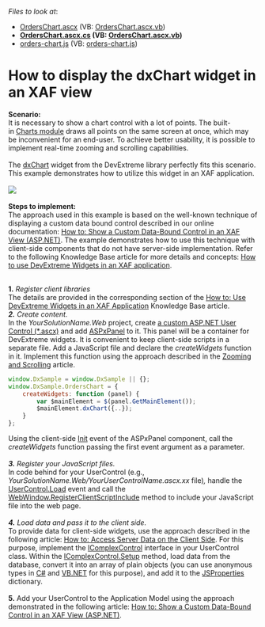 <!-- default file list -->
*Files to look at*:

* [OrdersChart.ascx](./CS/DxSample.Web/OrdersChart.ascx) (VB: [OrdersChart.ascx.vb](./VB/DxSample.Web/OrdersChart.ascx.vb))
* **[OrdersChart.ascx.cs](./CS/DxSample.Web/OrdersChart.ascx.cs) (VB: [OrdersChart.ascx.vb](./VB/DxSample.Web/OrdersChart.ascx.vb))**
* [orders-chart.js](./CS/DxSample.Web/Scripts/Controls/orders-chart.js) (VB: [orders-chart.js](./VB/DxSample.Web/Scripts/Controls/orders-chart.js))
<!-- default file list end -->
# How to display the dxChart widget in an XAF view


<p><strong>Scenario:</strong><br>It is necessary to show a chart control with a lot of points. The built-in <a href="https://documentation.devexpress.com/#eXpressAppFramework/CustomDocument113302">Charts module</a> draws all points on the same screen at once, which may be inconvenient for an end-user. To achieve better usability, it is possible to implement real-time zooming and scrolling capabilities.<br><br>The <a href="http://js.devexpress.com/Documentation/ApiReference/Data_Visualization_Widgets/dxChart/">dxChart</a> widget from the DevExtreme library perfectly fits this scenario. This example demonstrates how to utilize this widget in an XAF application.<br><br><img src="https://raw.githubusercontent.com/DevExpress-Examples/how-to-display-the-dxchart-widget-in-an-xaf-view-t381904/16.1.4+/media/8c96f11b-1ea3-11e6-80bf-00155d62480c.png"><br><br><strong>Steps to implement</strong><strong>:<br></strong>The approach used in this example is based on the well-known technique of displaying a custom data bound control described in our online documentation: <a href="https://documentation.devexpress.com/#eXpressAppFramework/CustomDocument114160">How to: Show a Custom Data-Bound Control in an XAF View (ASP.NET)</a>. The example demonstrates how to use this technique with client-side components that do not have server-side implementation. Refer to the following Knowledge Base article for more details and concepts: <a href="https://www.devexpress.com/Support/Center/p/T380965">How to use DevExtreme Widgets in an XAF application</a>.<strong><br></strong></p>
<p><br><strong>1.</strong> <em>Register client libraries </em><br>The details are provided in the corresponding section of the <a href="https://www.devexpress.com/Support/Center/p/T380965">How to: Use DevExtreme Widgets in an XAF Application</a> Knowledge Base article.<em><br><strong>2.</strong> Create content. <br></em>In the <em>YourSolutionName.Web</em> project, create <a href="https://msdn.microsoft.com/en-us/library/26db8ysc%28v=vs.85%29.aspx">a custom ASP.NET User Control (*.ascx)</a> and add <a href="https://documentation.devexpress.com/#AspNet/clsDevExpressWebASPxPaneltopic">ASPxPanel</a> to it. This panel will be a container for DevExtreme widgets. It is convenient to keep client-side scripts in a separate file. Add a JavaScript file and declare the <em>createWidgets </em>function in it. Implement this function using the approach described in the <a href="http://js.devexpress.com/Documentation/Guide/Data_Visualization/Charts/End-User_Interaction/#Zooming_and_Scrolling">Zooming and Scrolling</a> article.</p>


```js
window.DxSample = window.DxSample || {};
window.DxSample.OrdersChart = {
    createWidgets: function (panel) {
        var $mainElement = $(panel.GetMainElement());
		$mainElement.dxChart({..});
    }
};
```


<p>Using the client-side <a href="https://documentation.devexpress.com/#AspNet/DevExpressWebScriptsASPxClientControl_Inittopic">Init</a> event of the ASPxPanel component, call the <em>createWidgets </em>function passing the first event argument as a parameter. <br><br><em><strong>3.</strong> Register your JavaScript files. <br></em>In code behind for your UserControl (e.g., <em>YourSolutionName.Web/YourUserControlName.ascx.xx</em> file)<em>, </em>handle the <a href="https://msdn.microsoft.com/en-us/library/system.web.ui.control.load%28v=vs.100%29.aspx">UserControl.Load</a> event and call the <a href="https://documentation.devexpress.com/#eXpressAppFramework/DevExpressExpressAppWebWebWindow_RegisterClientScriptIncludetopic">WebWindow.RegisterClientScriptInclude</a> method to include your JavaScript file into the web page.<br><em><br><strong>4.</strong> Load data and pass it to the client side. <br></em>To provide data for client-side widgets, use the approach described in the following article: <a href="https://documentation.devexpress.com/#AspNet/CustomDocument11816">How to: Access Server Data on the Client Side</a>. For this purpose, implement the <a href="https://documentation.devexpress.com/#eXpressAppFramework/clsDevExpressExpressAppEditorsIComplexControltopic">IComplexControl</a> interface in your UserControl class. Within the <a href="https://documentation.devexpress.com/#eXpressAppFramework/DevExpressExpressAppEditorsIComplexControl_Setuptopic">IComplexControl.Setup</a> method, load data from the database, convert it into an array of plain objects (you can use anonymous types in <a href="https://msdn.microsoft.com/en-us/library/bb397696.aspx">C#</a> and <a href="https://msdn.microsoft.com/en-us/library/bb384767.aspx">VB.NET</a> for this purpose), and add it to the <a href="https://documentation.devexpress.com/#AspNet/DevExpressWebASPxPanelBase_JSPropertiestopic">JSProperties</a> dictionary.<br><br><strong>5.</strong> Add your UserControl to the Application Model using the approach demonstrated in the following article: <a href="https://documentation.devexpress.com/#eXpressAppFramework/CustomDocument114160">How to: Show a Custom Data-Bound Control in an XAF View (ASP.NET)</a>.</p>

<br/>


